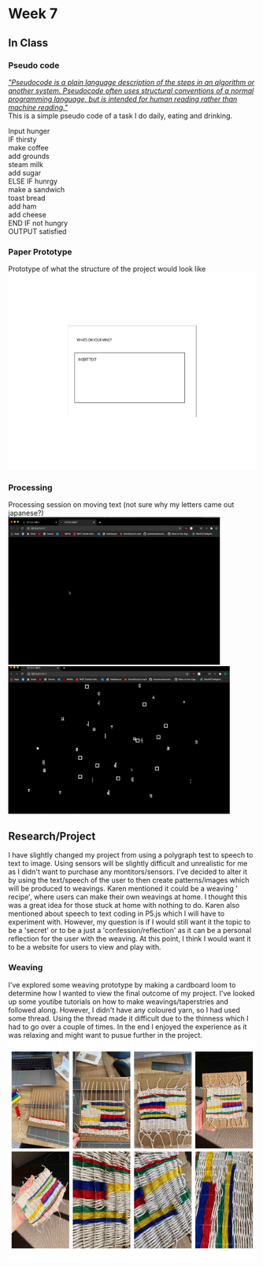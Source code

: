 # Week 7 <br/> 
## In Class <br/> 
### Pseudo code <br/> 
_["Pseudocode is a plain language description of the steps in an algorithm or another system. Pseudocode often uses structural conventions of a normal programming language, but is intended for human reading rather than machine reading."](https://en.wikipedia.org/wiki/Pseudocode)_ <br/>
This is a simple pseudo code of a task I do daily, eating and drinking. <br/>

Input hunger <br/> 
IF thirsty <br/> 
  make coffee <br/> 
	add grounds <br/> 
	steam milk <br/> 
	add sugar <br/> 
ELSE IF hunrgy <br/> 
	make a sandwich <br/> 
	toast bread <br/> 
	add ham <br/> 
	add cheese <br/> 
END IF not hungry <br/> 
OUTPUT satisfied <br/> 

### Paper Prototype <br/> 
Prototype of what the structure of the project would look like <br/> 
<img src="https://github.com/ChantelLai/Slave-to-the-Algorithm/blob/master/Week%207/PaperPrototype.gif" border="0" width="600" height="400"/> 

### Processing <br/> 
Processing session on moving text (not sure why my letters came out japanese?) <br/> 
<img src="https://github.com/ChantelLai/Slave-to-the-Algorithm/blob/master/Week%207/WigglyLetters.gif" border="0" width="430" height="300"/> <img src="https://github.com/ChantelLai/Slave-to-the-Algorithm/blob/master/Week%207/WigglyLetters2.gif" border="0" width="450" height="300"/> 


## Research/Project <br/> 
I have slightly changed my project from using a polygraph test to speech to text to image. Using sensors will be slightly difficult and unrealistic for me as I didn't want to purchase any montitors/sensors. I've decided to alter it by using the text/speech of the user to then create patterns/images which will be produced to weavings. Karen mentioned it could be a weaving ' recipe', where users can make their own weavings at home. I thought this was a great idea for those stuck at home with nothing to do. Karen also mentioned about speech to text coding in P5.js which I will have to experiment with. However, my question is if I would still want it the topic to be a 'secret' or to be a just a 'confession/reflection' as it can be a personal reflection for the user with the weaving. At this point, I think I would want it to be a website for users to view and play with. <br/> 

### Weaving <br/> 
I've explored some weaving prototype by making a cardboard loom to determine how I wanted to view the final outcome of my project. I've looked up some youtibe tutorials on how to make weavings/taperstries and followed along. However, I didn't have any coloured yarn, so I had used some thread. Using the thread made it difficult due to the thinness which I had to go over a couple of times. In the end I enjoyed the experience as it was relaxing and might want to pusue further in the project. 
<img src="https://github.com/ChantelLai/Slave-to-the-Algorithm/blob/master/Week%207/prototypeprojectpitch.jpg" border="0" width="650" height="450"/> 


